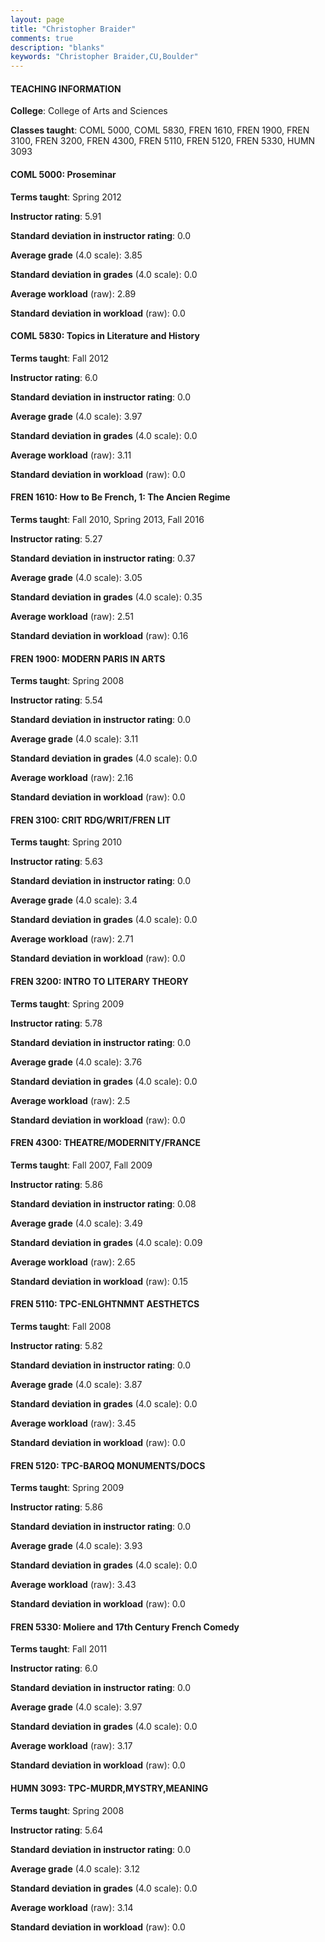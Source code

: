 ```yaml
---
layout: page
title: "Christopher Braider" 
comments: true
description: "blanks"
keywords: "Christopher Braider,CU,Boulder"
---
```

<head>
<script src="https://ajax.googleapis.com/ajax/libs/jquery/2.1.3/jquery.min.js"></script>
<script src="https://dl.dropboxusercontent.com/s/pc42nxpaw1ea4o9/highcharts.js?dl=0"></script>
<!-- <script src="../assets/js/highcharts.js"></script> -->
<style type="text/css">@font-face {
	font-family: "Bebas Neue";
	src: url(https://www.filehosting.org/file/details/544349/BebasNeue Regular.otf) format("opentype");
	}
	h1.Bebas { 
		font-family: "Bebas Neue", Verdana, Tahoma;
	}
</style>
</head>
	   
#### TEACHING INFORMATION

**College**: College of Arts and Sciences

**Classes taught**: COML 5000, COML 5830, FREN 1610, FREN 1900, FREN 3100, FREN 3200, FREN 4300, FREN 5110, FREN 5120, FREN 5330, HUMN 3093

#### COML 5000: Proseminar

**Terms taught**: Spring 2012

**Instructor rating**: 5.91

**Standard deviation in instructor rating**: 0.0

**Average grade** (4.0 scale): 3.85

**Standard deviation in grades** (4.0 scale): 0.0

**Average workload** (raw): 2.89

**Standard deviation in workload** (raw): 0.0

#### COML 5830: Topics in Literature and History

**Terms taught**: Fall 2012

**Instructor rating**: 6.0

**Standard deviation in instructor rating**: 0.0

**Average grade** (4.0 scale): 3.97

**Standard deviation in grades** (4.0 scale): 0.0

**Average workload** (raw): 3.11

**Standard deviation in workload** (raw): 0.0

#### FREN 1610: How to Be French, 1: The Ancien Regime

**Terms taught**: Fall 2010, Spring 2013, Fall 2016

**Instructor rating**: 5.27

**Standard deviation in instructor rating**: 0.37

**Average grade** (4.0 scale): 3.05

**Standard deviation in grades** (4.0 scale): 0.35

**Average workload** (raw): 2.51

**Standard deviation in workload** (raw): 0.16

#### FREN 1900: MODERN PARIS IN ARTS

**Terms taught**: Spring 2008

**Instructor rating**: 5.54

**Standard deviation in instructor rating**: 0.0

**Average grade** (4.0 scale): 3.11

**Standard deviation in grades** (4.0 scale): 0.0

**Average workload** (raw): 2.16

**Standard deviation in workload** (raw): 0.0

#### FREN 3100: CRIT RDG/WRIT/FREN LIT

**Terms taught**: Spring 2010

**Instructor rating**: 5.63

**Standard deviation in instructor rating**: 0.0

**Average grade** (4.0 scale): 3.4

**Standard deviation in grades** (4.0 scale): 0.0

**Average workload** (raw): 2.71

**Standard deviation in workload** (raw): 0.0

#### FREN 3200: INTRO TO LITERARY THEORY

**Terms taught**: Spring 2009

**Instructor rating**: 5.78

**Standard deviation in instructor rating**: 0.0

**Average grade** (4.0 scale): 3.76

**Standard deviation in grades** (4.0 scale): 0.0

**Average workload** (raw): 2.5

**Standard deviation in workload** (raw): 0.0

#### FREN 4300: THEATRE/MODERNITY/FRANCE

**Terms taught**: Fall 2007, Fall 2009

**Instructor rating**: 5.86

**Standard deviation in instructor rating**: 0.08

**Average grade** (4.0 scale): 3.49

**Standard deviation in grades** (4.0 scale): 0.09

**Average workload** (raw): 2.65

**Standard deviation in workload** (raw): 0.15

#### FREN 5110: TPC-ENLGHTNMNT AESTHETCS

**Terms taught**: Fall 2008

**Instructor rating**: 5.82

**Standard deviation in instructor rating**: 0.0

**Average grade** (4.0 scale): 3.87

**Standard deviation in grades** (4.0 scale): 0.0

**Average workload** (raw): 3.45

**Standard deviation in workload** (raw): 0.0

#### FREN 5120: TPC-BAROQ MONUMENTS/DOCS

**Terms taught**: Spring 2009

**Instructor rating**: 5.86

**Standard deviation in instructor rating**: 0.0

**Average grade** (4.0 scale): 3.93

**Standard deviation in grades** (4.0 scale): 0.0

**Average workload** (raw): 3.43

**Standard deviation in workload** (raw): 0.0

#### FREN 5330: Moliere and 17th Century French Comedy

**Terms taught**: Fall 2011

**Instructor rating**: 6.0

**Standard deviation in instructor rating**: 0.0

**Average grade** (4.0 scale): 3.97

**Standard deviation in grades** (4.0 scale): 0.0

**Average workload** (raw): 3.17

**Standard deviation in workload** (raw): 0.0

#### HUMN 3093: TPC-MURDR,MYSTRY,MEANING

**Terms taught**: Spring 2008

**Instructor rating**: 5.64

**Standard deviation in instructor rating**: 0.0

**Average grade** (4.0 scale): 3.12

**Standard deviation in grades** (4.0 scale): 0.0

**Average workload** (raw): 3.14

**Standard deviation in workload** (raw): 0.0

